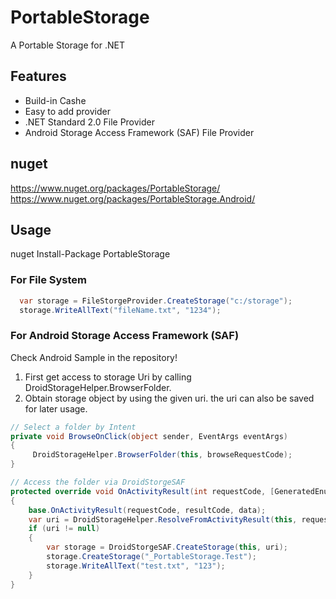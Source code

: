 # PortableStorage
A Portable Storage for .NET

## Features
* Build-in Cashe
* Easy to add provider
* .NET Standard 2.0 File Provider
* Android Storage Access Framework (SAF) File Provider

## nuget
https://www.nuget.org/packages/PortableStorage/
https://www.nuget.org/packages/PortableStorage.Android/

## Usage

nuget Install-Package PortableStorage

### For File System 
```c#
  var storage = FileStorgeProvider.CreateStorage("c:/storage");
  storage.WriteAllText("fileName.txt", "1234");
```


### For Android Storage Access Framework (SAF)
Check Android Sample in the repository!

1) First get access to storage Uri by calling DroidStorageHelper.BrowserFolder.
2) Obtain storage object by using the given uri. the uri can also be saved for later usage.

```c#
// Select a folder by Intent 
private void BrowseOnClick(object sender, EventArgs eventArgs)
{
     DroidStorageHelper.BrowserFolder(this, browseRequestCode);
}

// Access the folder via DroidStorgeSAF
protected override void OnActivityResult(int requestCode, [GeneratedEnum] Result resultCode, Intent data)
{
    base.OnActivityResult(requestCode, resultCode, data);
    var uri = DroidStorageHelper.ResolveFromActivityResult(this, requestCode, resultCode, data, browseRequestCode);
    if (uri != null)
    {
        var storage = DroidStorgeSAF.CreateStorage(this, uri);
        storage.CreateStorage("_PortableStorage.Test");
        storage.WriteAllText("test.txt", "123");
    }
}
```
